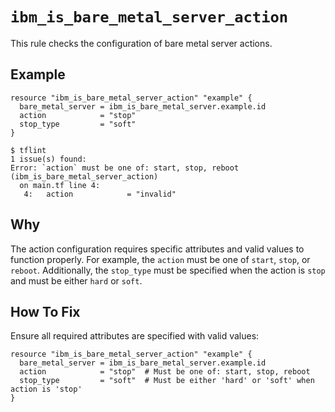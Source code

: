 # `ibm_is_bare_metal_server_action`

This rule checks the configuration of bare metal server actions.

## Example

```hcl
resource "ibm_is_bare_metal_server_action" "example" {
  bare_metal_server = ibm_is_bare_metal_server.example.id
  action            = "stop"
  stop_type         = "soft"
}
```

```console
$ tflint
1 issue(s) found:
Error: `action` must be one of: start, stop, reboot (ibm_is_bare_metal_server_action)
  on main.tf line 4:
   4:   action            = "invalid"
```

## Why

The action configuration requires specific attributes and valid values to function properly. For example, the `action` must be one of `start`, `stop`, or `reboot`. Additionally, the `stop_type` must be specified when the action is `stop` and must be either `hard` or `soft`.

## How To Fix

Ensure all required attributes are specified with valid values:

```hcl
resource "ibm_is_bare_metal_server_action" "example" {
  bare_metal_server = ibm_is_bare_metal_server.example.id
  action            = "stop"  # Must be one of: start, stop, reboot
  stop_type         = "soft"  # Must be either 'hard' or 'soft' when action is 'stop'
}
```
